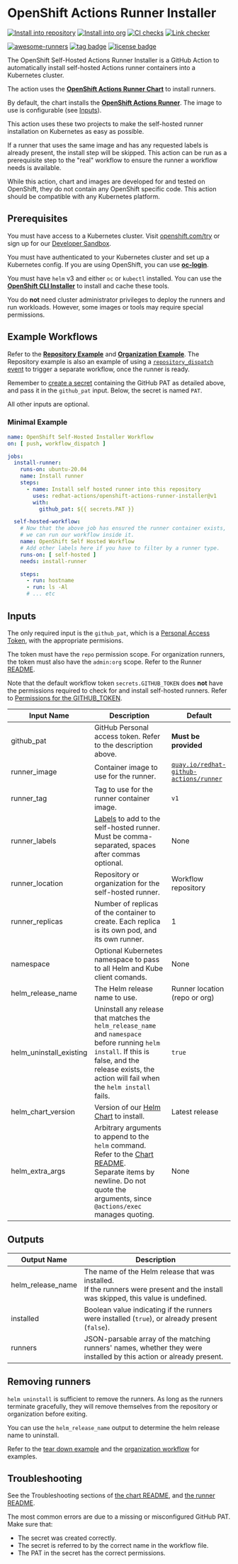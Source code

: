 # OpenShift Actions Runner Installer

[![Install into repository](https://github.com/redhatryan/openshift-actions-runner-installer/workflows/Install%20into%20repository/badge.svg)](https://github.com/redhatryan/openshift-actions-runner-installer/actions)
[![Install into org](https://github.com/redhatryan/openshift-actions-runner-installer/workflows/Install%20into%20redhat-actions/badge.svg)](https://github.com/redhatryan/openshift-actions-runner-installer/actions)
[![CI checks](https://github.com/redhatryan/openshift-actions-runner-installer/workflows/CI%20Checks/badge.svg)](https://github.com/redhatryan/openshift-actions-runner-installer/actions)
[![Link checker](https://github.com/redhatryan/openshift-actions-runner-installer/workflows/Link%20checker/badge.svg)](https://github.com/redhatryan/openshift-actions-runner-installer/actions)

[![awesome-runners](https://img.shields.io/badge/listed%20on-awesome--runners-blue.svg)](https://github.com/jonico/awesome-runners)
[![tag badge](https://img.shields.io/github/v/tag/redhatryan/openshift-actions-runner-installer)](https://github.com/redhatryan/openshift-actions-runner-installer/tags)
[![license badge](https://img.shields.io/github/license/redhatryan/kn-service-deploy)](./LICENSE)

The OpenShift Self-Hosted Actions Runner Installer is a GitHub Action to automatically install self-hosted Actions runner containers into a Kubernetes cluster.

The action uses the [**OpenShift Actions Runner Chart**](https://github.com/redhatryan/openshift-actions-runner-chart/) to install runners.

By default, the chart installs the [**OpenShift Actions Runner**](https://github.com/redhatryan/openshift-actions-runners). The image to use is configurable (see [Inputs](#inputs)).

This action uses these two projects to make the self-hosted runner installation on Kubernetes as easy as possible.

If a runner that uses the same image and has any requested labels is already present, the install step will be skipped. This action can be run as a prerequisite step to the "real" workflow to ensure the runner a workflow needs is available.

While this action, chart and images are developed for and tested on OpenShift, they do not contain any OpenShift specific code. This action should be compatible with any Kubernetes platform.

## Prerequisites
You must have access to a Kubernetes cluster. Visit [openshift.com/try](https://www.openshift.com/try) or sign up for our [Developer Sandbox](https://developers.redhat.com/developer-sandbox).

You must have authenticated to your Kubernetes cluster and set up a Kubernetes config. If you are using OpenShift, you can use [**oc-login**](https://github.com/redhat-actions/oc-login).

You must have `helm` v3 and either `oc` or `kubectl` installed. You can use the [**OpenShift CLI Installer**](https://github.com/redhat-actions/openshift-cli-installer) to install and cache these tools.

You do **not** need cluster administrator privileges to deploy the runners and run workloads. However, some images or tools may require special permissions.

<a id="example-workflows"></a>

## Example Workflows
Refer to the [**Repository Example**](./.github/workflows/repo_example.yml) and [**Organization Example**](./.github/workflows/org_example.yml). The Repository example is also an example of using a [`repository_dispatch` event](https://docs.github.com/en/actions/reference/events-that-trigger-workflows#repository_dispatch) to trigger a separate workflow, once the runner is ready.

Remember to [create a secret](https://docs.github.com/en/actions/reference/encrypted-secrets) containing the GitHub PAT as detailed above, and pass it in the `github_pat` input. Below, the secret is named `PAT`.

All other inputs are optional.

### Minimal Example
```yaml
name: OpenShift Self-Hosted Installer Workflow
on: [ push, workflow_dispatch ]

jobs:
  install-runner:
    runs-on: ubuntu-20.04
    name: Install runner
    steps:
      - name: Install self hosted runner into this repository
        uses: redhat-actions/openshift-actions-runner-installer@v1
        with:
          github_pat: ${{ secrets.PAT }}

  self-hosted-workflow:
    # Now that the above job has ensured the runner container exists,
    # we can run our workflow inside it.
    name: OpenShift Self Hosted Workflow
    # Add other labels here if you have to filter by a runner type.
    runs-on: [ self-hosted ]
    needs: install-runner

    steps:
      - run: hostname
      - run: ls -Al
      # ... etc
```

<a id="inputs"></a>

## Inputs
The only required input is the `github_pat`, which is a [Personal Access Token](https://docs.github.com/en/free-pro-team@latest/github/authenticating-to-github/creating-a-personal-access-token), with the appropriate permisions.

The token must have the `repo` permission scope. For organization runners, the token must also have the `admin:org` scope. Refer to the Runner [README](https://github.com/redhatryan/openshift-actions-runner#pat-guidelines).

Note that the default workflow token `secrets.GITHUB_TOKEN` does **not** have the permissions required to check for and install self-hosted runners. Refer to [Permissions for the GITHUB_TOKEN](https://docs.github.com/en/actions/reference/authentication-in-a-workflow#permissions-for-the-github_token).

| Input Name | Description | Default |
| ---------- | ----------- | ------- |
| github_pat | GitHub Personal access token. Refer to the description above. | **Must be provided**
| runner_image | Container image to use for the runner. | [`quay.io/redhat-github-actions/runner`](https://quay.io/redhat-github-actions/runner)
| runner_tag | Tag to use for the runner container image. | `v1` |
| runner_labels | [Labels](https://docs.github.com/en/actions/hosting-your-own-runners/using-labels-with-self-hosted-runners) to add to the self-hosted runner. Must be comma-separated, spaces after commas optional. | None |
| runner_location | Repository or organization for the self-hosted runner. | Workflow repository |
| runner_replicas | Number of replicas of the container to create. Each replica is its own pod, and its own runner. | 1
| namespace | Optional Kubernetes namespace to pass to all Helm and Kube client comands.  | None |
| helm_release_name | The Helm release name to use. | Runner location (repo or org) |
| helm_uninstall_existing | Uninstall any release that matches the `helm_release_name` and `namespace` before running `helm install`. If this is false, and the release exists, the action will fail when the `helm install` fails. | `true` |
| helm_chart_version | Version of our [Helm Chart](https://github.com/redhatryan/openshift-actions-runner-chart) to install. | Latest release
| helm_extra_args | Arbitrary arguments to append to the `helm` command. Refer to the [Chart README](https://github.com/redhatryan/openshift-actions-runner-chart). <br>Separate items by newline. Do not quote the arguments, since `@actions/exec` manages quoting. | None |

## Outputs
| Output Name | Description |
| ----------- | ----------- |
| helm_release_name | The name of the Helm release that was installed.<br>If the runners were present and the install was skipped, this value is undefined. |
| installed | Boolean value indicating if the runners were installed (`true`), or already present (`false`). |
| runners | JSON-parsable array of the matching runners' names, whether they were installed by this action or already present. |

## Removing runners
`helm uninstall` is sufficient to remove the runners. As long as the runners terminate gracefully, they will remove themselves from the repository or organization before exiting.

You can use the `helm_release_name` output to determine the helm release name to uninstall.

Refer to the [tear down example](./.github/workflows/tear_down_runners.yml) and the [organization workflow](./.github/workflows/org_example.yml) for examples.

<a id="troubleshooting"></a>
## Troubleshooting

See the Troubleshooting sections of [the chart README](https://github.com/redhatryan/openshift-actions-runner-chart#Troubleshooting), and [the runner README](https://github.com/redhatryan/openshift-actions-runner#Troubleshooting).

The most common errors are due to a missing or misconfigured GitHub PAT. Make sure that:
- The secret was created correctly.
- The secret is referred to by the correct name in the workflow file.
- The PAT in the secret has the correct permissions.
